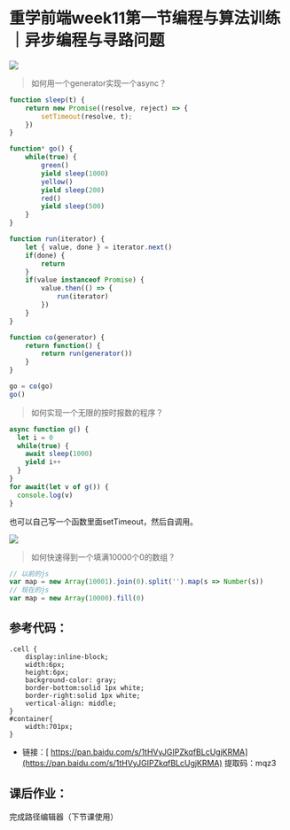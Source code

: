 # 重学前端week11第一节编程与算法训练｜异步编程与寻路问题

![](http://www.zhuanyongxigua.cn/2020-06-20-040218.png)

> 如何用一个generator实现一个async？

```js
function sleep(t) {
    return new Promise((resolve, reject) => {
        setTimeout(resolve, t);
    })
}

function* go() {
    while(true) {
        green()
        yield sleep(1000)
        yellow()
        yield sleep(200)
        red()
        yield sleep(500)
    }
}

function run(iterator) {
    let { value, done } = iterator.next()
    if(done) {
        return
    }
    if(value instanceof Promise) {
        value.then(() => {
            run(iterator)
        })
    }
}

function co(generator) {
    return function() {
        return run(generator())
    }
}

go = co(go)
go()
```

> 如何实现一个无限的按时报数的程序？

```js
async function g() {
  let i = 0
  while(true) {
    await sleep(1000)
    yield i++
  }
}
for await(let v of g()) {
  console.log(v)
}
```

也可以自己写一个函数里面setTimeout，然后自调用。

![](http://www.zhuanyongxigua.cn/2020-06-19-143208.png)

> 如何快速得到一个填满10000个0的数组？

```js
// 以前的js
var map = new Array(10001).join(0).split('').map(s => Number(s))
// 现在的js
var map = new Array(10000).fill(0)
```

## 参考代码：

```
.cell {
    display:inline-block;
    width:6px;
    height:6px;
    background-color: gray;
    border-bottom:solid 1px white;
    border-right:solid 1px white;
    vertical-align: middle;
}
#container{
    width:701px;
}
```

- 链接：[ https://pan.baidu.com/s/1tHVyJGIPZkqfBLcUgjKRMA](https://pan.baidu.com/s/1tHVyJGIPZkqfBLcUgjKRMA)
  提取码：mqz3

## 课后作业：

完成路径编辑器（下节课使用）